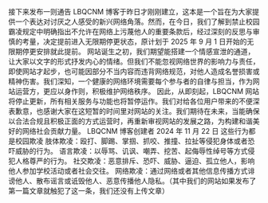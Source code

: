 接下来发布一则通告
 LBQCNM 博客于昨日才刚刚建立，这本是一个旨在为大家提供一个表达对讨厌之人感受的新兴网络角落。然而，在今日，我们了解到禁止校园霸凌规定中明确指出不允许在网络上污蔑他人的重要条款后，经过深刻的反思与审慎的考量，决定提前进入无限期停更状态，原计划于 2025 年 9 月 1 日开始的无限期停更安排就此提前。
 网站诞生之初，我们期望能搭建一个情感宣泄的通道，让大家以文字的形式抒发内心的情绪。但我们不能忽视网络世界的影响力与责任，即使网站才起步，也可能因部分不当内容而违背网络规范，对他人造成名誉损害或精神伤害。我们深知，一个健康的网络环境需要每个参与者的自律与担当，作为网站运营方，更应以身作则，积极维护网络秩序。
 因此，从即刻起，LBQCNM 网站将停止更新，所有相关服务与功能也将暂停运作。我们对给各位用户带来的不便深表歉意，也感谢大家在这短暂的时间里对网站的关注。我们期待在未来，当能确保以合法合规且积极正面的方式运营时，再重新审视网站的发展之路，为构建和谐美好的网络社会贡献力量。
LBQCNM 博客创建者
2024 年 11 月 22 日
这些行为都是校园欺凌
肢体欺凌：殴打、脚踢、掌掴、抓咬、推撞、拉扯等侵犯身体或者恐吓威胁的行为。
语言欺凌：以辱骂、讥讽、嘲弄、挖苦、起侮辱性绰号等方式侵犯人格尊严的行为。
社交欺凌：恶意排斥、恐吓、威胁、逼迫、孤立他人，影响他人参加学校活动或者社会交往。
网络欺凌：通过网络或者其他信息传播方式诽谤他人、散布谣言或诋毁他人、恶意传播他人隐私。（其中我们的网站如果发布了第一篇文章就触犯了这一条，我们还没有上传文章）